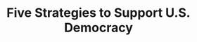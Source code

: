 ---
title: Five Strategies to Support U.S. Democracy
url: https://carnegieendowment.org/2022/09/15/five-strategies-to-support-u.s.-democracy-pub-87918
description: One of the most thorough plans for improving the health of US democracy, written by Rachel Kleinfeld at the Carnegie Endowment for International Peace in 2022. It reaches beyond electoral fixes to deeper cultural problems and institutional reforms.
---